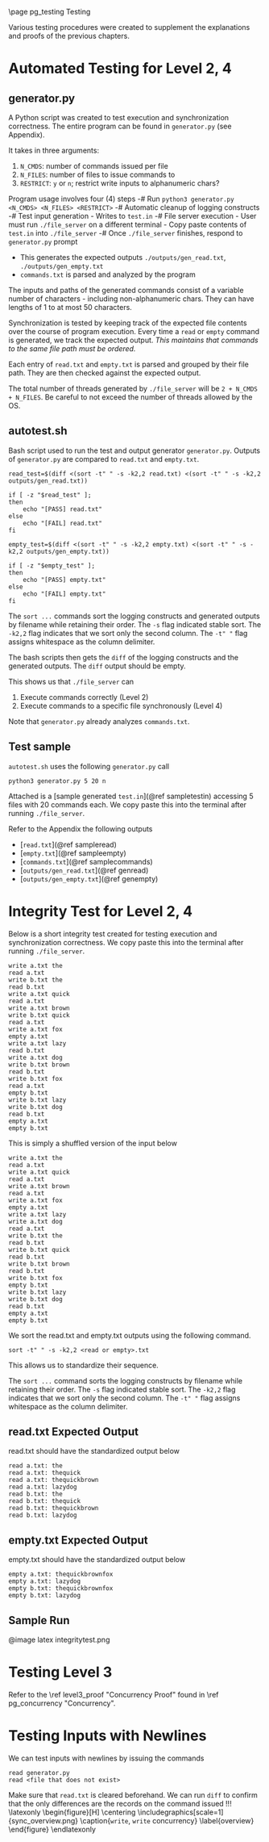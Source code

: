 \page pg_testing Testing

Various testing procedures were created to supplement the explanations and proofs of the previous chapters.

# Automated Testing for Level 2, 4

## generator.py
A Python script was created to test execution and synchronization correctness. The entire program can be found in `generator.py` (see Appendix).

It takes in three arguments:
1. `N_CMDS`: number of commands issued per file
2. `N_FILES`: number of files to issue commands to
3. `RESTRICT`: `y` or `n`; restrict write inputs to alphanumeric chars?

Program usage involves four (4) steps
 -# Run `python3 generator.py <N_CMDS> <N_FILES> <RESTRICT>`
 -# Automatic cleanup of logging constructs
 -# Test input generation
    - Writes to `test.in`
 -# File server execution
    - User must run `./file_server` on a different terminal
    - Copy paste contents of `test.in` into `./file_server`
 -# Once `./file_server` finishes, respond to `generator.py` prompt
   - This generates the expected outputs `./outputs/gen_read.txt`, `./outputs/gen_empty.txt`
   - `commands.txt` is parsed and analyzed by the program

The inputs and paths of the generated commands consist of a variable number of characters - including non-alphanumeric chars. They can have lengths of 1 to at most 50 characters.

Synchronization is tested by keeping track of the expected file contents
over the course of program execution. Every time a `read` or `empty` command is generated, we track the expected output. *This maintains that commands to the same file path must be ordered.*

Each entry of `read.txt` and `empty.txt` is parsed and grouped
by their file path. They are then checked against the expected output.

The total number of threads generated by `./file_server` will be `2 + N_CMDS + N_FILES`. Be careful to not exceed the number of threads allowed by the OS.


## autotest.sh
Bash script used to run the test and output generator `generator.py`. Outputs of `generator.py` are compared to `read.txt` and `empty.txt`.

```
read_test=$(diff <(sort -t" " -s -k2,2 read.txt) <(sort -t" " -s -k2,2 outputs/gen_read.txt))

if [ -z "$read_test" ];
then
    echo "[PASS] read.txt"
else
    echo "[FAIL] read.txt"
fi

empty_test=$(diff <(sort -t" " -s -k2,2 empty.txt) <(sort -t" " -s -k2,2 outputs/gen_empty.txt))

if [ -z "$empty_test" ];
then
    echo "[PASS] empty.txt"
else
    echo "[FAIL] empty.txt"
fi
```

The `sort ...` commands sort the logging constructs and generated outputs by filename while retaining their order. The `-s` flag indicated stable sort. The `-k2,2` flag indicates that we sort only the second column. The `-t" "` flag assigns whitespace as the column delimiter.

The bash scripts then gets the `diff` of the logging constructs and the generated outputs. The `diff` output should be empty.

This shows us that `./file_server` can
1. Execute commands correctly (Level 2)
2. Execute commands to a specific file synchronously (Level 4)

Note that `generator.py` already analyzes `commands.txt`.

## Test sample
`autotest.sh` uses the following `generator.py` call

```
python3 generator.py 5 20 n
```

Attached is a [sample generated `test.in`](@ref sampletestin) accessing 5 files with 20 commands each. We copy paste this into the terminal after running `./file_server`.

Refer to the Appendix the following outputs
   - [`read.txt`](@ref sampleread)
   - [`empty.txt`](@ref sampleempty)
   - [`commands.txt`](@ref samplecommands)
   - [`outputs/gen_read.txt`](@ref genread)
   - [`outputs/gen_empty.txt`](@ref genempty)

# Integrity Test for Level 2, 4

Below is a short integrity test created for testing execution 
and synchronization correctness. We copy paste this into the terminal after running `./file_server`.

```
write a.txt the
read a.txt
write b.txt the
read b.txt
write a.txt quick
read a.txt
write a.txt brown
write b.txt quick
read a.txt
write a.txt fox
empty a.txt
write a.txt lazy
read b.txt
write a.txt dog
write b.txt brown
read b.txt
write b.txt fox
read a.txt
empty b.txt
write b.txt lazy
write b.txt dog
read b.txt
empty a.txt
empty b.txt
```

This is simply a shuffled version of the input below

```
write a.txt the
read a.txt
write a.txt quick
read a.txt
write a.txt brown
read a.txt
write a.txt fox
empty a.txt
write a.txt lazy
write a.txt dog
read a.txt
write b.txt the
read b.txt
write b.txt quick
read b.txt
write b.txt brown
read b.txt
write b.txt fox
empty b.txt
write b.txt lazy
write b.txt dog
read b.txt
empty a.txt
empty b.txt
```

We sort the read.txt and empty.txt outputs using the following command.

```
sort -t" " -s -k2,2 <read or empty>.txt
```

This allows us to standardize their sequence.

The `sort ...` command sorts the logging constructs by filename while retaining their order. The `-s` flag indicated stable sort. The `-k2,2` flag indicates that we sort only the second column. The `-t" "` flag assigns whitespace as the column delimiter.

## read.txt Expected Output
read.txt should have the standardized output below

```
read a.txt: the
read a.txt: thequick
read a.txt: thequickbrown
read a.txt: lazydog
read b.txt: the
read b.txt: thequick
read b.txt: thequickbrown
read b.txt: lazydog
```

## empty.txt Expected Output
empty.txt should have the standardized output below

```
empty a.txt: thequickbrownfox
empty a.txt: lazydog
empty b.txt: thequickbrownfox
empty b.txt: lazydog
```

## Sample Run

@image latex integritytest.png


# Testing Level 3
Refer to the \ref level3_proof "Concurrency Proof" found in \ref pg_concurrency "Concurrency".

# Testing Inputs with Newlines
We can test inputs with newlines by issuing the commands

```
read generator.py
read <file that does not exist>
```

Make sure that `read.txt` is cleared beforehand. We can run `diff` to confirm that the only differences are the records on the command issued
!!!
\latexonly
\begin{figure}[H]
   \centering
	\includegraphics[scale=1]{sync_overview.png}
	\caption{`write`, `write` concurrency}
	\label{overview}
\end{figure}
\endlatexonly
